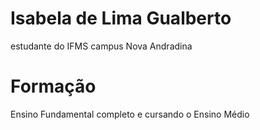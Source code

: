 # Isabela de Lima Gualberto
estudante do IFMS campus Nova Andradina

# Formação
Ensino Fundamental completo e cursando o Ensino Médio
